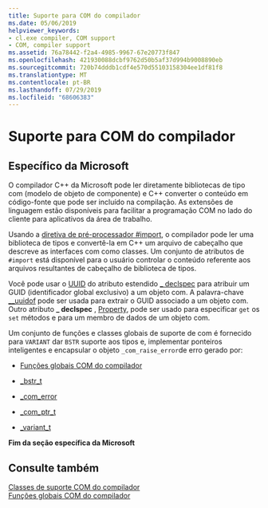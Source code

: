 ```yaml
---
title: Suporte para COM do compilador
ms.date: 05/06/2019
helpviewer_keywords:
- cl.exe compiler, COM support
- COM, compiler support
ms.assetid: 76a78442-f2a4-4985-9967-67e20773f847
ms.openlocfilehash: 421930088dcbf9762d50b5af37d994b9008890eb
ms.sourcegitcommit: 720b74dddb1cdf4e570d55103158304ee1df81f8
ms.translationtype: MT
ms.contentlocale: pt-BR
ms.lasthandoff: 07/29/2019
ms.locfileid: "68606383"
---
```

# <a name="compiler-com-support"></a>Suporte para COM do compilador

## <a name="microsoft-specific"></a>Específico da Microsoft

O compilador C++ da Microsoft pode ler diretamente bibliotecas de tipo com (modelo de objeto de componente) e C++ converter o conteúdo em código-fonte que pode ser incluído na compilação. As extensões de linguagem estão disponíveis para facilitar a programação COM no lado do cliente para aplicativos da área de trabalho.

Usando a [diretiva de pré-processador #import](../preprocessor/hash-import-directive-cpp.md), o compilador pode ler uma biblioteca de tipos e convertê-la em C++ um arquivo de cabeçalho que descreve as interfaces com como classes. Um conjunto de atributos de `#import` está disponível para o usuário controlar o conteúdo referente aos arquivos resultantes de cabeçalho de biblioteca de tipos.

Você pode usar o [UUID](../cpp/uuid-cpp.md) do atributo estendido [_ declspec](../cpp/declspec.md) para atribuir um GUID (identificador global exclusivo) a um objeto com. A palavra-chave [__uuidof](../cpp/uuidof-operator.md) pode ser usada para extrair o GUID associado a um objeto com. Outro atributo **_ declspec** , [Property](../cpp/property-cpp.md), pode ser usado para especificar `get` os `set` métodos e para um membro de dados de um objeto com.

Um conjunto de funções e classes globais de suporte de com é fornecido para `VARIANT` dar `BSTR` suporte aos tipos e, implementar ponteiros inteligentes e encapsular o objeto `_com_raise_error`de erro gerado por:

- [Funções globais COM do compilador](../cpp/compiler-com-global-functions.md)

- [_bstr_t](../cpp/bstr-t-class.md)

- [_com_error](../cpp/com-error-class.md)

- [_com_ptr_t](../cpp/com-ptr-t-class.md)

- [_variant_t](../cpp/variant-t-class.md)

**Fim da seção específica da Microsoft**

## <a name="see-also"></a>Consulte também

[Classes de suporte COM do compilador](../cpp/compiler-com-support-classes.md)<br/>
[Funções globais COM do compilador](../cpp/compiler-com-global-functions.md)
